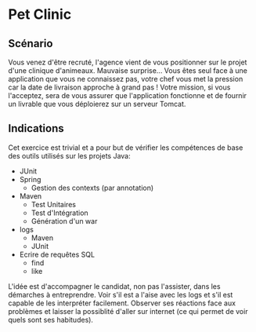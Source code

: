 # Pet Clinic

## Scénario

Vous venez d'être recruté, l'agence vient de vous positionner sur le projet d'une clinique d'animeaux.
Mauvaise surprise... Vous êtes seul face à une application que vous ne connaissez pas, votre chef vous met la pression car la date de livraison approche à grand pas !
Votre mission, si vous l'acceptez, sera de vous assurer que l'application fonctionne et de fournir un livrable que vous déploierez sur un serveur Tomcat.

## Indications

Cet exercice est trivial et a pour but de vérifier les compétences de base des outils utilisés sur les projets Java:
- JUnit
- Spring
	- Gestion des contexts (par annotation)
- Maven
	- Test Unitaires
	- Test d'Intégration
	- Génération d'un war
- logs
	- Maven
	- JUnit
- Ecrire de requêtes SQL
	- find
	- like

L'idée est d'accompagner le candidat, non pas l'assister, dans les démarches à entreprendre.
Voir s'il est a l'aise avec les logs et s'il est capable de les interpréter facilement.
Observer ses réactions face aux problèmes et laisser la possiblité d'aller sur internet (ce qui permet de voir quels sont ses habitudes).
